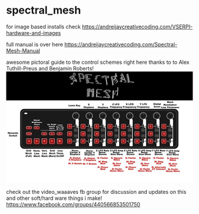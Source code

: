 # spectral_mesh

for image based installs check
https://andreijaycreativecoding.com/VSERPI-hardware-and-images

full manual is over here
https://andreijaycreativecoding.com/Spectral-Mesh-Manual

awesome pictoral guide to the control schemes right here thanks to to Alex Tuthill-Preus and Benjamin Roberts!
![Image description](https://github.com/ex-zee-ex/spectral_mesh/blob/master/sm_nanokontrol_guide.jpg)


check out the video_waaaves fb group for discussion and updates on this and other soft/hard ware things i make!
https://www.facebook.com/groups/440566853501750



